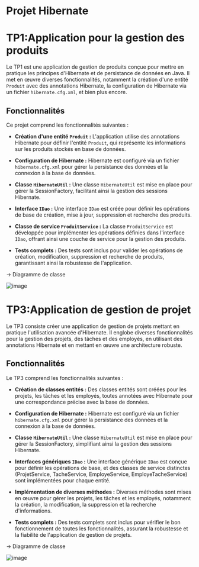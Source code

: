# Projet Hibernate 

# TP1:Application pour la gestion des produits

Le TP1 est une application de gestion de produits conçue pour mettre en pratique les principes d'Hibernate et de persistance de données en Java. Il met en œuvre diverses fonctionnalités, notamment la création d'une entité `Produit` avec des annotations Hibernate, la configuration de Hibernate via un fichier `hibernate.cfg.xml`, et bien plus encore.

## Fonctionnalités

Ce projet comprend les fonctionnalités suivantes :

- **Création d'une entité `Produit` :** L'application utilise des annotations Hibernate pour définir l'entité `Produit`, qui représente les informations sur les produits stockés en base de données.

- **Configuration de Hibernate :** Hibernate est configuré via un fichier `hibernate.cfg.xml` pour gérer la persistance des données et la connexion à la base de données.

- **Classe `HibernateUtil` :** Une classe `HibernateUtil` est mise en place pour gérer la SessionFactory, facilitant ainsi la gestion des sessions Hibernate.

- **Interface `IDao` :** Une interface `IDao` est créée pour définir les opérations de base de création, mise à jour, suppression et recherche des produits.

- **Classe de service `ProduitService` :** La classe `ProduitService` est développée pour implémenter les opérations définies dans l'interface `IDao`, offrant ainsi une couche de service pour la gestion des produits.

- **Tests complets :** Des tests sont inclus pour valider les opérations de création, modification, suppression et recherche de produits, garantissant ainsi la robustesse de l'application.

-> Diagramme de classe

![image](https://github.com/nainiaasmaa/TP-HIBERNATE/assets/147659638/2b66b014-a8cc-4180-b25f-9d06cd7dabba)


# TP3:Application de gestion de projet

Le TP3 consiste créer une application de gestion de projets mettant en pratique l'utilisation avancée d'Hibernate. Il englobe diverses fonctionnalités pour la gestion des projets, des tâches et des employés, en utilisant des annotations Hibernate et en mettant en œuvre une architecture robuste.

## Fonctionnalités

Le TP3 comprend les fonctionnalités suivantes :

- **Création de classes entités :** Des classes entités sont créées pour les projets, les tâches et les employés, toutes annotées avec Hibernate pour une correspondance précise avec la base de données.

- **Configuration de Hibernate :** Hibernate est configuré via un fichier `hibernate.cfg.xml` pour gérer la persistance des données et la connexion à la base de données.

- **Classe `HibernateUtil` :** Une classe `HibernateUtil` est mise en place pour gérer la SessionFactory, simplifiant ainsi la gestion des sessions Hibernate.

- **Interfaces génériques `IDao` :** Une interface générique `IDao` est conçue pour définir les opérations de base, et des classes de service distinctes (ProjetService, TacheService, EmployeService, EmployeTacheService) sont implémentées pour chaque entité.

- **Implémentation de diverses méthodes :** Diverses méthodes sont mises en œuvre pour gérer les projets, les tâches et les employés, notamment la création, la modification, la suppression et la recherche d'informations.

- **Tests complets :** Des tests complets sont inclus pour vérifier le bon fonctionnement de toutes les fonctionnalités, assurant la robustesse et la fiabilité de l'application de gestion de projets.

-> Diagramme de classe

![image](https://github.com/nainiaasmaa/TP-HIBERNATE/assets/147659638/91ca3b89-21a6-44b9-b68e-9c6adefa6452)

